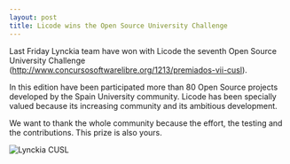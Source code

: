 ```yaml
--- 
layout: post 
title: Licode wins the Open Source University Challenge
--- 
```


Last Friday Lynckia team have won with Licode the seventh Open Source University Challenge (http://www.concursosoftwarelibre.org/1213/premiados-vii-cusl).

In this edition have been participated more than 80 Open Source projects developed by the Spain University community. Licode has been specially valued because its increasing community and its ambitious development.

We want to thank the whole community because the effort, the testing and the contributions. This prize is also yours. 

![Lynckia CUSL](../img/cusl2.jpg)
